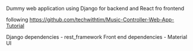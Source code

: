 Dummy web application
using Django for backend
and React fro frontend

following https://github.com/techwithtim/Music-Controller-Web-App-Tutorial 

Django dependencies - rest_framework
Front end dependencies - Material UI
